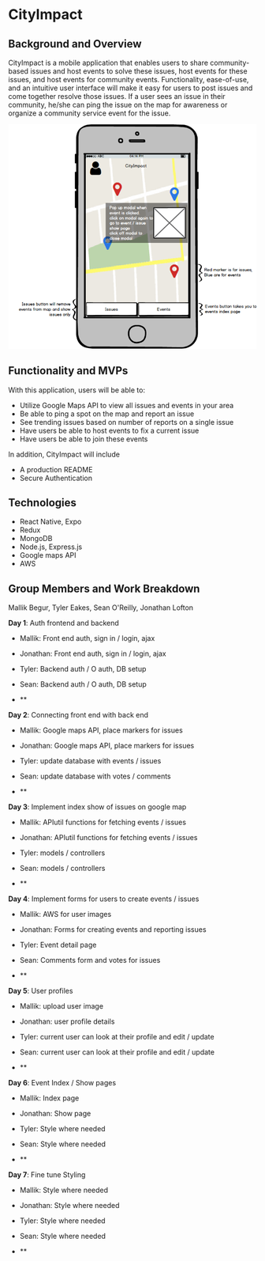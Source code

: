 # CityImpact

## Background and Overview
CityImpact is a mobile application that enables users to share community-based issues and host events to solve these issues, host events for these issues, and host events for community events. Functionality, ease-of-use, and an intuitive user interface will make it easy for users to post issues and come together resolve those issues. If a user sees an issue in their community, he/she can ping the issue on the map for awareness or organize a community service event for the issue.

![landing-page](/docs/wireframes/Issues_map_view.png)

## Functionality and MVPs
With this application, users will be able to:
- Utilize Google Maps API to view all issues and events in your area
- Be able to ping a spot on the map and report an issue
- See trending issues based on number of reports on a single issue
- Have users be able to host events to fix a current issue
- Have users be able to join these events

In addition, CityImpact will include
- A production README
- Secure Authentication

## Technologies

- React Native, Expo
- Redux
- MongoDB
- Node.js, Express.js
- Google maps API
- AWS

## Group Members and Work Breakdown
Mallik Begur, Tyler Eakes, Sean O'Reilly, Jonathan Lofton

**Day 1**: Auth frontend and backend

- Mallik: Front end auth, sign in / login, ajax
- Jonathan: Front end auth, sign in / login, ajax
- Tyler: Backend auth / O auth, DB setup
- Sean: Backend auth / O auth, DB setup

- **

**Day 2**: Connecting front end with back end

- Mallik: Google maps API, place markers for issues
- Jonathan: Google maps API, place markers for issues
- Tyler: update database with events / issues
- Sean: update database with votes / comments

-  **

**Day 3**: Implement index show of issues on google map

- Mallik: APIutil functions for fetching events / issues
- Jonathan: APIutil functions for fetching events / issues
- Tyler: models / controllers
- Sean: models / controllers

-  **

**Day 4**: Implement forms for users to create events / issues

- Mallik: AWS for user images
- Jonathan: Forms for creating events and reporting issues
- Tyler: Event detail page
- Sean: Comments form and votes for issues

-  **

**Day 5**: User profiles

- Mallik: upload user image
- Jonathan: user profile details
- Tyler: current user can look at their profile and edit / update
- Sean: current user can look at their profile and edit / update

- **

**Day 6**: Event Index / Show pages

- Mallik: Index page
- Jonathan: Show page
- Tyler: Style where needed
- Sean: Style where needed

-  **

**Day 7**: Fine tune Styling

- Mallik: Style where needed
- Jonathan: Style where needed
- Tyler: Style where needed
- Sean: Style where needed

-  **
